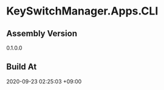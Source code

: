 KeySwitchManager.Apps.CLI
==============================

## Assembly Version

0.1.0.0

## Build At

2020-09-23 02:25:03 +09:00

